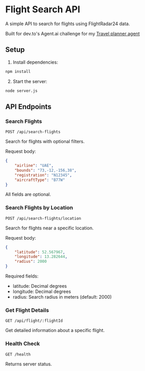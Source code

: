 # Flight Search API

A simple API to search for flights using FlightRadar24 data.

Built for dev.to's Agent.ai challenge for my [Travel planner agent](https://dev.to/sutter_cane/tyche-crafting-adventures-one-surprise-at-a-time-49p9)

## Setup

1. Install dependencies:
```bash
npm install
```

2. Start the server:
```bash
node server.js
```

## API Endpoints

### Search Flights
`POST /api/search-flights`

Search for flights with optional filters.

Request body:
```json
{
    "airline": "UAE",
    "bounds": "73,-12,-156,38",
    "registration": "N12345",
    "aircraftType": "B77W"
}
```

All fields are optional.

### Search Flights by Location
`POST /api/search-flights/location`

Search for flights near a specific location.

Request body:
```json
{
    "latitude": 52.567967,
    "longitude": 13.282644,
    "radius": 2000
}
```

Required fields:
- latitude: Decimal degrees
- longitude: Decimal degrees
- radius: Search radius in meters (default: 2000)

### Get Flight Details
`GET /api/flight/:flightId`

Get detailed information about a specific flight.

### Health Check
`GET /health`

Returns server status.